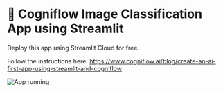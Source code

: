 # 📸 Cogniflow Image Classification App using Streamlit

Deploy this app using Streamlit Cloud for free.

Follow the instructions here:
https://www.cogniflow.ai/blog/create-an-ai-first-app-using-streamlit-and-cogniflow

![App running](https://uploads-ssl.webflow.com/61a937b95aaa9b3fe7b49b3e/63af60973fcbb04acb4194a6_streamlit-cogniflow.png)



